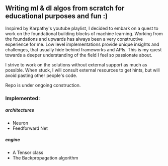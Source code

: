 ## Writing ml & dl algos from scratch for educational purposes and fun :) 

Inspired by Karpathy's youtube playlist, I decided to embark on a quest to work on the foundational building blocks of machine learning. 
Working from the foundations and upwards has always been a very constructive experience for me. Low level implementations provide unique insights and challenges, that usually hide behind frameworks and APIs. This is my quest towards a deeper understanding of the field I feel so passionate about.

I strive to work on the solutions without external support as much as possible. When stuck, I will consult external resources to get hints, but will avoid pasting other people's code. 

Repo is under ongoing construction. 


### Implemented:


##### architectures
- Neuron
- Feedforward Net

##### engine 
- A Tensor class
- The Backpropagation algorithm

